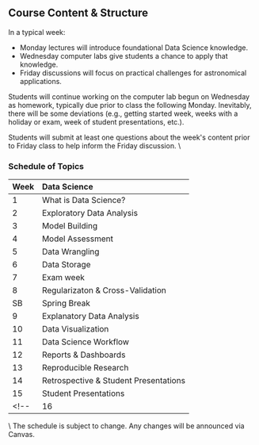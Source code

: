 ## Course Content & Structure

In a typical week:  
- Monday lectures will introduce foundational Data Science knowledge.  
- Wednesday computer labs give students a chance to apply that knowledge.
- Friday discussions will focus on practical challenges for astronomical applications.

Students will continue working on the computer lab begun on Wednesday as homework, typically due prior to class the following Monday.  Inevitably, there will be some deviations (e.g., getting started week, weeks with a holiday or exam, week of student presentations, etc.).   

Students will submit at least one questions about the week's content prior to Friday class to help inform the Friday discussion.
\\

### Schedule of Topics


| Week | Data Science |
|:---- |:------------ |
| 1  | What is Data Science? |
| 2  | Exploratory Data Analysis |
| 3  | Model Building | 
| 4  | Model Assessment | 
| 5  | Data Wrangling | 
| 6  | Data Storage |
| 7  | Exam week | 
| 8  | Regularizaton & Cross-Validation |
| SB | Spring Break |
| 9  | Explanatory Data Analysis |
| 10 | Data Visualization |
| 11 | Data Science Workflow | 
| 12 | Reports & Dashboards | 
| 13 | Reproducible Research |
| 14 | Retrospective & Student Presentations |  
| 15 | Student Presentations |
<!-- | 16 | (Exam Week) | - | -->

\\
The schedule is subject to change.  Any changes will be announced via Canvas.  

<!-- {{fill topic lessons/week1.md}} -->
